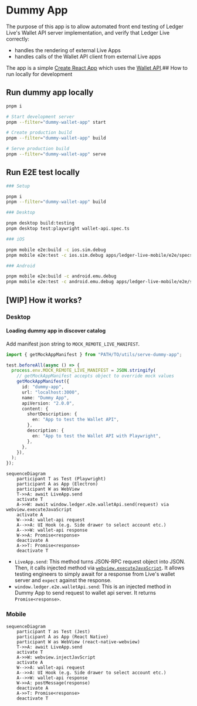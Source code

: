 # Dummy App

The purpose of this app is to allow automated front end testing of Ledger Live's Wallet API server implementation, and verify that Ledger Live correctly:

- handles the rendering of external Live Apps
- handles calls of the Wallet API client from external Live apps

The app is a simple [Create React App](https://github.com/facebook/create-react-app) which uses the [Wallet API](https://www.npmjs.com/package/@ledgerhq/wallet-api).## How to run locally for development

## Run dummy app locally

```sh
pnpm i

# Start development server
pnpm --filter="dummy-wallet-app" start

# Create production build
pnpm --filter="dummy-wallet-app" build

# Serve production build
pnpm --filter="dummy-wallet-app" serve
```

## Run E2E test locally

```sh
### Setup

pnpm i
pnpm --filter="dummy-wallet-app" build

### Desktop

pnpm desktop build:testing
pnpm desktop test:playwright wallet-api.spec.ts

### iOS

pnpm mobile e2e:build -c ios.sim.debug
pnpm mobile e2e:test -c ios.sim.debug apps/ledger-live-mobile/e2e/specs/wallet-api.spec.ts

### Android

pnpm mobile e2e:build -c android.emu.debug
pnpm mobile e2e:test -c android.emu.debug apps/ledger-live-mobile/e2e/specs/wallet-api.spec.ts
```

## [WIP] How it works?

### Desktop

#### Loading dummy app in discover catalog

Add manifest json string to `MOCK_REMOTE_LIVE_MANIFEST`.

```typescript
import { getMockAppManifest } from "PATH/TO/utils/serve-dummy-app";

test.beforeAll(async () => {
  process.env.MOCK_REMOTE_LIVE_MANIFEST = JSON.stringify(
    // getMockAppManifest accepts object to override mock values
    getMockAppManifest({
      id: "dummy-app",
      url: "localhost:3000",
      name: "Dummy App",
      apiVersion: "2.0.0",
      content: {
        shortDescription: {
          en: "App to test the Wallet API",
        },
        description: {
          en: "App to test the Wallet API with Playwright",
        },
      },
    }),
  );
});
```

```mermaid
sequenceDiagram
    participant T as Test (Playwright)
    participant A as App (Electron)
    participant W as WebView
    T->>A: await LiveApp.send
    activate T
    A->>W: await window.ledger.e2e.walletApi.send(request) via webview.executeJavaScript
    activate A
    W-->>A: wallet-api request
    A-->>A: UI Hook (e.g. Side drawer to select account etc.)
    A-->>W: wallet-api response
    W->>A: Promise<response>
    deactivate A
    A->>T: Promise<response>
    deactivate T
```

- `LiveApp.send`: This method turns JSON-RPC request object into JSON. Then, it calls injected method via [`webview.executeJavaScript`](https://www.electronjs.org/docs/latest/api/webview-tag#webviewexecutejavascriptcode-usergesture). It allows testing engineers to simply await for a response from Live's wallet server and `expect` against the response.
- `window.ledger.e2e.walletApi.send`: This is an injected method in Dummy App to send request to wallet api server. It returns `Promise<response>`.

### Mobile

```mermaid
sequenceDiagram
    participant T as Test (Jest)
    participant A as App (React Native)
    participant W as WebView (react-native-webview)
    T->>A: await LiveApp.send
    activate T
    A->>W: webview.injectJavScript
    activate A
    W-->>A: wallet-api request
    A-->>A: UI Hook (e.g. Side drawer to select account etc.)
    A-->>W: wallet-api response
    W->>A: postMessage(response)
    deactivate A
    A->>T: Promise<response>
    deactivate T
```
